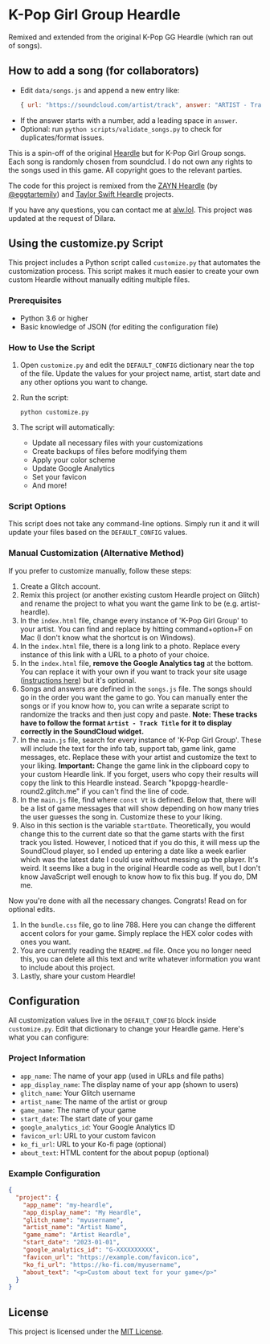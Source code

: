 # K-Pop Girl Group Heardle

Remixed and extended from the original K-Pop GG Heardle (which ran out of songs).

## How to add a song (for collaborators)
- Edit `data/songs.js` and append a new entry like:
  ```js
  { url: "https://soundcloud.com/artist/track", answer: "ARTIST - Track Title" }
  ```
- If the answer starts with a number, add a leading space in `answer`.
- Optional: run `python scripts/validate_songs.py` to check for duplicates/format issues.

This is a spin-off of the original [Heardle](https://www.heardle.app/) but for K-Pop Girl Group songs. Each song is randomly chosen from soundclud. I do not own any rights to the songs used in this game. All copyright goes to the relevant parties.

The code for this project is remixed from the [ZAYN Heardle](https://zayn-heardle.glitch.me/) (by [@eggtartemily](https://twitter.com/eggtartemily)) and [Taylor Swift Heardle](https://taylor-swift-heardle.glitch.me/) projects.

If you have any questions, you can contact me at [alw.lol](https://alw.lol). This project was updated at the request of Dilara.

## Using the customize.py Script

This project includes a Python script called `customize.py` that automates the customization process. This script makes it much easier to create your own custom Heardle without manually editing multiple files.

### Prerequisites

- Python 3.6 or higher
- Basic knowledge of JSON (for editing the configuration file)

### How to Use the Script

1. Open `customize.py` and edit the `DEFAULT_CONFIG` dictionary near the top of the file. Update the values for your project name, artist, start date and any other options you want to change.

2. Run the script:
   ```
   python customize.py
   ```

3. The script will automatically:
   - Update all necessary files with your customizations
   - Create backups of files before modifying them
   - Apply your color scheme
   - Update Google Analytics
   - Set your favicon
   - And more!

### Script Options

This script does not take any command-line options. Simply run it and it will update your files based on the `DEFAULT_CONFIG` values.

### Manual Customization (Alternative Method)

If you prefer to customize manually, follow these steps:

1. Create a Glitch account.
2. Remix this project (or another existing custom Heardle project on Glitch) and rename the project to what you want the game link to be (e.g. artist-heardle).
3. In the `index.html` file, change every instance of 'K-Pop Girl Group' to your artist. You can find and replace by hitting command+option+F on Mac (I don't know what the shortcut is on Windows).
4. In the `index.html` file, there is a long link to a photo. Replace every instance of this link with a URL to a photo of your choice.
5. In the `index.html` file, **remove the Google Analytics tag** at the bottom. You can replace it with your own if you want to track your site usage ([instructions here](https://support.google.com/analytics/answer/9306384?hl=en)) but it's optional.
6. Songs and answers are defined in the `songs.js` file. The songs should go in the order you want the game to go. You can manually enter the songs or if you know how to, you can write a separate script to randomize the tracks and then just copy and paste. **Note: These tracks have to follow the format `Artist - Track Title` for it to display correctly in the SoundCloud widget.**
7. In the `main.js` file, search for every instance of 'K-Pop Girl Group'. These will include the text for the info tab, support tab, game link, game messages, etc. Replace these with your artist and customize the text to your liking. **Important:** Change the game link in the clipboard copy to your custom Heardle link. If you forget, users who copy their results will copy the link to this Heardle instead. Search "kpopgg-heardle-round2.glitch.me" if you can't find the line of code.
8. In the `main.js` file, find where `const Vt` is defined. Below that, there will be a list of game messages that will show depending on how many tries the user guesses the song in. Customize these to your liking.
9. Also in this section is the variable `startDate`. Theoretically, you would change this to the current date so that the game starts with the first track you listed. However, I noticed that if you do this, it will mess up the SoundCloud player, so I ended up entering a date like a week earlier which was the latest date I could use without messing up the player. It's weird. It seems like a bug in the original Heardle code as well, but I don't know JavaScript well enough to know how to fix this bug. If you do, DM me.

Now you're done with all the necessary changes. Congrats! Read on for optional edits.

1. In the `bundle.css` file, go to line 788. Here you can change the different accent colors for your game. Simply replace the HEX color codes with ones you want.
2. You are currently reading the `README.md` file. Once you no longer need this, you can delete all this text and write whatever information you want to include about this project.
3. Lastly, share your custom Heardle!

## Configuration

All customization values live in the `DEFAULT_CONFIG` block inside `customize.py`. Edit that dictionary to change your Heardle game. Here's what you can configure:

### Project Information
- `app_name`: The name of your app (used in URLs and file paths)
- `app_display_name`: The display name of your app (shown to users)
- `glitch_name`: Your Glitch username
- `artist_name`: The name of the artist or group
- `game_name`: The name of your game
- `start_date`: The start date of your game
- `google_analytics_id`: Your Google Analytics ID
- `favicon_url`: URL to your custom favicon
- `ko_fi_url`: URL to your Ko-fi page (optional)
- `about_text`: HTML content for the about popup (optional)

### Example Configuration

```json
{
  "project": {
    "app_name": "my-heardle",
    "app_display_name": "My Heardle",
    "glitch_name": "myusername",
    "artist_name": "Artist Name",
    "game_name": "Artist Heardle",
    "start_date": "2023-01-01",
    "google_analytics_id": "G-XXXXXXXXXX",
    "favicon_url": "https://example.com/favicon.ico",
    "ko_fi_url": "https://ko-fi.com/myusername",
    "about_text": "<p>Custom about text for your game</p>"
  }
}
```

## License

This project is licensed under the [MIT License](LICENSE).
